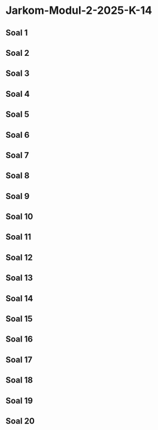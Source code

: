 # Jarkom-Modul-2-2025-K-14

## Soal 1

## Soal 2

## Soal 3

## Soal 4

## Soal 5 

## Soal 6

## Soal 7

## Soal 8

## Soal 9

## Soal 10

## Soal 11

## Soal 12

## Soal 13

## Soal 14

## Soal 15

## Soal 16

## Soal 17

## Soal 18

## Soal 19

## Soal 20
